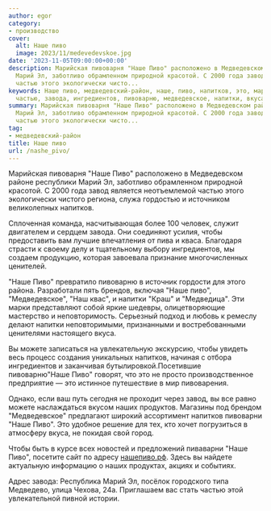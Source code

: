 ```yaml
---
author: egor
category:
- производство
cover:
  alt: Наше пиво
  image: 2023/11/medevedevskoe.jpg
date: '2023-11-05T09:00:00+00:00'
description: Марийская пивоварня "Наше Пиво" расположено в Медведевском районе республики
  Марий Эл, заботливо обрамленном природной красотой. С 2000 года завод является неотъемлемой
  частью этого экологически чисто...
keywords: Наше пиво, медведевский-район, наше, пиво, напитков, это, марий, завод,
  частью, завода, ингредиентов, пивоварню, медведевское, напитки, вкуса, можете, наших
summary: Марийская пивоварня "Наше Пиво" расположено в Медведевском районе республики
  Марий Эл, заботливо обрамленном природной красотой. С 2000 года завод является неотъемлемой
  частью этого экологически чисто...
tag:
- медведевский-район
title: Наше пиво
url: /nashe_pivo/
---
```


Марийская пивоварня "Наше Пиво" расположено в Медведевском районе республики Марий Эл, заботливо обрамленном природной красотой. С 2000 года завод является неотъемлемой частью этого экологически чистого региона, служа гордостью и источником великолепных напитков.

Сплоченная команда, насчитывающая более 100 человек, служит двигателем и сердцем завода. Они соединяют усилия, чтобы предоставить вам лучшие впечатления от пива и кваса. Благодаря страсти к своему делу и тщательному выбору ингредиентов, мы создаем продукцию, которая завоевала признание многочисленных ценителей.

"Наше Пиво" превратило пивоварню в источник гордости для этого района. Разработали пять брендов, включая "Наше пиво", "Медведевское", "Наш квас", и напитки "Краш" и "Медведица". Эти марки представляют собой яркие шедевры, олицетворяющие мастерство и неповторимость. Серьезный подход и любовь к ремеслу делают напитки неповторимыми, признанными и востребованными ценителями настоящего вкуса.

Вы можете записаться на увлекательную экскурсию, чтобы увидеть весь процесс создания уникальных напитков, начиная с отбора ингредиентов и заканчивая бутылировкой.Посетившие пивоварню"Наше Пиво" говорят, что это не просто производственное предприятие — это истинное путешествие в мир пивоварения.

Однако, если ваш путь сегодня не проходит через завод, вы все равно можете наслаждаться вкусом наших продуктов. Магазины под брендом "Медведевское" предлагают широкий ассортимент напитков пивоварни "Наше Пиво". Это удобное решение для тех, кто хочет погрузиться в атмосферу вкуса, не покидая свой город.

Чтобы быть в курсе всех новостей и предложений пиваварни "Наше Пиво", посетите сайт по адресу [нашепиво.рф](https://%D0%BD%D0%B0%D1%88%D0%B5%D0%BF%D0%B8%D0%B2%D0%BE.%D1%80%D1%84/). Здесь вы найдете актуальную информацию о наших продуктах, акциях и событиях.

Адрес завода: Республика Марий Эл, посёлок городского типа Медведево, улица Чехова, 24а. Приглашаем вас стать частью этой увлекательной пивной истории.